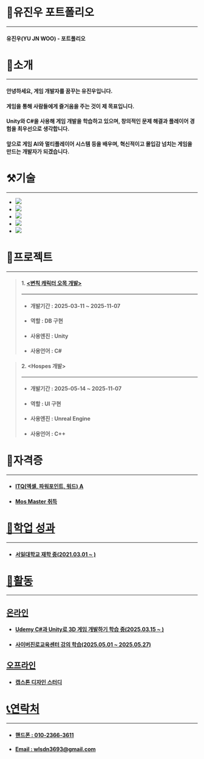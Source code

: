 # 📜유진우 포트폴리오
---
#### 유진우(YU JN WOO) - 포트폴리오
# 👋소개
---
#### 안녕하세요, 게임 개발자를 꿈꾸는 유진우입니다. 
#### 게임을 통해 사람들에게 즐거움을 주는 것이 제 목표입니다. 
#### Unity와 C#을 사용해 게임 개발을 학습하고 있으며, 창의적인 문제 해결과 플레이어 경험을 최우선으로 생각합니다. 
#### 앞으로 게임 AI와 멀티플레이어 시스템 등을 배우며, 혁신적이고 몰입감 넘치는 게임을 만드는 개발자가 되겠습니다.

# ⚒기술
---
+ <a href="https://github.com/JIN-YOO-YU/Study-Note/tree/main/Unity"> <img src="https://img.shields.io/badge/unity-%23000000.svg?style=for-the-badge&logo=unity&logoColor=white"/></a>
+ <a href="https://github.com/JIN-YOO-YU/Study-Note/tree/main/C%23"><img src="https://img.shields.io/badge/c%23-%23239120.svg?style=for-the-badge&logo=c-sharp&logoColor=white"/></a>
+ <a href="https://github.com/JIN-YOO-YU/Study-Note/tree/main/%EB%AA%A8%EB%B0%94%EC%9D%BC%ED%94%84%EB%A1%9C%EA%B7%B8%EB%9E%98%EB%B0%8D"><img src="https://img.shields.io/badge/Android%20Studio-3DDC84.svg?&style=for-the-badge&logo=Android%20Studio&logoColor=white"/>
+ <a href="https://github.com/JIN-YOO-YU/Study-Note/tree/main/UnrealEngine"><img src="https://img.shields.io/badge/unreal%20engine-313131?style=for-the-badge&logo=unrealengine&logoColor=white"/></a>
+ <a href="https://github.com/JIN-YOO-YU/Study-Note/tree/main/C++"><img src="https://img.shields.io/badge/C%2B%2B-00599C?style=for-the-badge&logo=c%2B%2B&logoColor=white"/></a>




# 📝프로젝트
---
> #### 1. <a href="https://github.com/JIN-YOO-YU/Omok"><변칙 캐릭터 오목 개발></a>
> ---
> + #### 개발기간 : 2025-03-11 ~ 2025-11-07
> + ####  역할 : DB 구현
> + ####  사용엔진 : Unity
> + ####  사용언어 : C#

> #### 2. <Hospes 개발>
> ---
> + #### 개발기간 : 2025-05-14 ~ 2025-11-07
> + #### 역할 : UI 구현
> + #### 사용엔진 : Unreal Engine
> + #### 사용언어 : C++


# 🧰자격증
---
+ #### <a href="https://github.com/JIN-YOO-YU/JIN-YOO-YU.github.io/blob/main/report.pdf">ITQ(엑셀, 파워포인트, 워드) A
+ #### <a href="https://github.com/JIN-YOO-YU/JIN-YOO-YU.github.io/blob/main/Cert139213253906.pdf">Mos Master 취득


# 💼학업 성과
---
+ #### 서일대학교 재학 중(2021.03.01 ~ )

# 🏃활동
---
## 온라인
+ #### Udemy C#과 Unity로 3D 게임 개발하기 학습 중(2025.03.15 ~ )
+ #### <a href="https://github.com/JIN-YOO-YU/JIN-YOO-YU.github.io/blob/main/J5_202103720_유진우_함석현_사이버진로교육센터.pdf">사이버진로교육센터 강의 학습(2025.05.01 ~ 2025.05.27)
## 오프라인
+ #### 캡스톤 디자인 스터디

# 📞연락처
---
+ #### 핸드폰 : 010-2366-3611
+ #### Email : wlsdn3693@gmail.com
